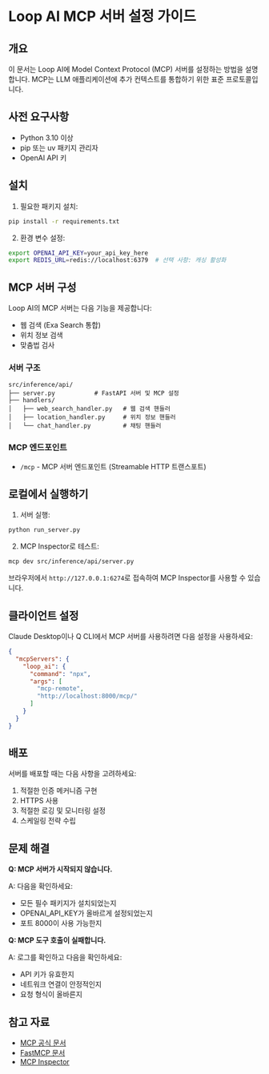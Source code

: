 # Loop AI MCP 서버 설정 가이드

## 개요

이 문서는 Loop AI에 Model Context Protocol (MCP) 서버를 설정하는 방법을 설명합니다. MCP는 LLM 애플리케이션에 추가 컨텍스트를 통합하기 위한 표준 프로토콜입니다.

## 사전 요구사항

- Python 3.10 이상
- pip 또는 uv 패키지 관리자
- OpenAI API 키

## 설치

1. 필요한 패키지 설치:

```bash
pip install -r requirements.txt
```

2. 환경 변수 설정:

```bash
export OPENAI_API_KEY=your_api_key_here
export REDIS_URL=redis://localhost:6379  # 선택 사항: 캐싱 활성화
```

## MCP 서버 구성

Loop AI의 MCP 서버는 다음 기능을 제공합니다:

- 웹 검색 (Exa Search 통합)
- 위치 정보 검색
- 맞춤법 검사

### 서버 구조

```
src/inference/api/
├── server.py           # FastAPI 서버 및 MCP 설정
├── handlers/
│   ├── web_search_handler.py   # 웹 검색 핸들러
│   ├── location_handler.py     # 위치 정보 핸들러
│   └── chat_handler.py         # 채팅 핸들러
```

### MCP 엔드포인트

- `/mcp` - MCP 서버 엔드포인트 (Streamable HTTP 트랜스포트)

## 로컬에서 실행하기

1. 서버 실행:

```bash
python run_server.py
```

2. MCP Inspector로 테스트:

```bash
mcp dev src/inference/api/server.py
```

브라우저에서 `http://127.0.0.1:6274`로 접속하여 MCP Inspector를 사용할 수 있습니다.

## 클라이언트 설정

Claude Desktop이나 Q CLI에서 MCP 서버를 사용하려면 다음 설정을 사용하세요:

```json
{
  "mcpServers": {
    "loop_ai": {
      "command": "npx",
      "args": [
        "mcp-remote",
        "http://localhost:8000/mcp/"
      ]
    }
  }
}
```

## 배포

서버를 배포할 때는 다음 사항을 고려하세요:

1. 적절한 인증 메커니즘 구현
2. HTTPS 사용
3. 적절한 로깅 및 모니터링 설정
4. 스케일링 전략 수립

## 문제 해결

**Q: MCP 서버가 시작되지 않습니다.**

A: 다음을 확인하세요:
- 모든 필수 패키지가 설치되었는지
- OPENAI_API_KEY가 올바르게 설정되었는지
- 포트 8000이 사용 가능한지

**Q: MCP 도구 호출이 실패합니다.**

A: 로그를 확인하고 다음을 확인하세요:
- API 키가 유효한지
- 네트워크 연결이 안정적인지
- 요청 형식이 올바른지

## 참고 자료

- [MCP 공식 문서](https://modelcontextprotocol.io/)
- [FastMCP 문서](https://github.com/modelcontextprotocol/python-sdk)
- [MCP Inspector](https://github.com/modelcontextprotocol/inspector) 